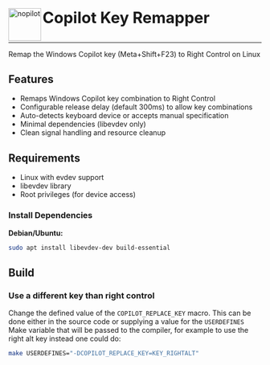 <div>
  <picture>
    <source media="(prefers-color-scheme: dark)" srcset="https://github.com/user-attachments/assets/13984090-9eff-4e4e-94c3-e22282f621aa">
    <source media="(prefers-color-scheme: light)" srcset="https://github.com/user-attachments/assets/9498933e-4cfa-4deb-aebf-6e0df33db365">
    <img
      align="left"
      width="65"
      alt="nopilot"
      src="https://github.com/user-attachments/assets/9498933e-4cfa-4deb-aebf-6e0df33db365">
  </picture>
  <h3>
    <span><h3>
    <span><h3>
    <span><h3>
      <span><h3>Copilot Key Remapper</h3></span>
    </h3></span>
    </h3></span>
    </h3></span>
  </h3>
</div>

---

Remap the Windows Copilot key (Meta+Shift+F23) to Right Control on Linux

## Features

- Remaps Windows Copilot key combination to Right Control
- Configurable release delay (default 300ms) to allow key combinations
- Auto-detects keyboard device or accepts manual specification
- Minimal dependencies (libevdev only)
- Clean signal handling and resource cleanup

## Requirements

- Linux with evdev support
- libevdev library
- Root privileges (for device access)

### Install Dependencies

**Debian/Ubuntu:**
```bash
sudo apt install libevdev-dev build-essential
```

## Build


### Use a different key than right control

Change the defined value of the `COPILOT_REPLACE_KEY` macro. This can be done either in the source code or supplying a value for the `USERDEFINES` Make variable that will be passed to the compiler, for example to use the right alt key instead one could do:

```sh
make USERDEFINES="-DCOPILOT_REPLACE_KEY=KEY_RIGHTALT"
```
